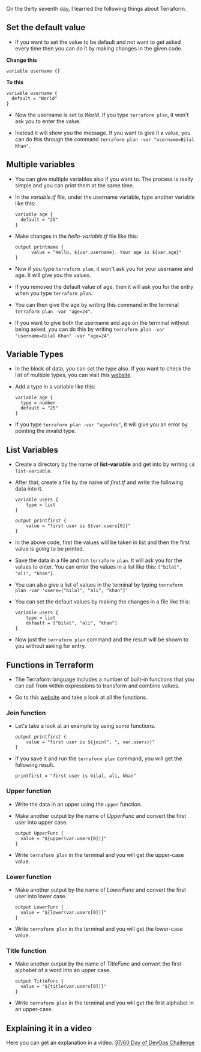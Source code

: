 On the thirty seventh day, I learned the following things about Terraform.

## Set the default value

- If you want to set the value to be default and not want to get asked every time then you can do it by making changes in the given code.

**Change this**

    variable username {}

**To this**

    variable username {
      default = "World"
    }

- Now the username is set to *World*. If you type `terraform plan`, it won't ask you to enter the value.

- Instead it will show you the message. If you want to give it a value, you can do this through the command `terraform plan -var "username=Bilal Khan"`.

## Multiple variables

- You can give multiple variables also if you want to. The process is really simple and you can print them at the same time.

- In the *variable.tf* file, under the username variable, type another variable like this:

      variable age {
        default = "25"
      }

- Make changes in the *hello-variable.tf* file like this:

      output printname {
            value = "Hello, ${var.username}. Your age is ${var.age}"
      }

- Now if you type `terraform plan`, it won't ask you for your username and age. It will give you the values.

- If you removed the default value of age, then it will ask you for the entry when you type `terraform plan`.

- You can then give the age by writing this command in the terminal `terraform plan -var "age=24"`.

- If you want to give both the username and age on the terminal without being asked, you can do this by writing `terraform plan -var "username=Bilal Khan" -var "age=24"`.

## Variable Types

- In the block of data, you can set the type also. If you want to check the list of multiple types, you can visit this [website](https://developer.hashicorp.com/terraform/language/expressions/types).

- Add a type in a variable like this:

      variable age {
        type = number
        default = "25"
      }

- If you type `terraform plan -var "age=fds"`, it will give you an error by pointing the invalid type.

## List Variables

- Create a directory by the name of **list-variable** and get into by writing `cd list-variable`.

- After that, create a file by the name of *first.tf* and write the following data into it.

      variable users {
          type = list
      }

      output printfirst {
          value = "first user is ${var.users[0]}"
      }

- In the above code, first the values will be taken in list and then the first value is going to be printed.

- Save the data in a file and run `terraform plan`. It will ask you for the values to enter. You can enter the values in a list like this: `["bilal", "ali", "khan"]`.

- You can also give a list of values in the terminal by typing `terraform plan -var 'users=["bilal", "ali", "khan"]'`

- You can set the default values by making the changes in a file like this:

      variable users {
          type = list
          default = ["bilal", "ali", "khan"]
      }

- Now just the `terraform plan` command and the result will be shown to you without asking for entry.

## Functions in Terraform

- The Terraform language includes a number of built-in functions that you can call from within expressions to transform and combine values.

- Go to this [website](https://developer.hashicorp.com/terraform/language/functions) and take a look at all the functions.

### Join function

- Let's take a look at an example by using some functions.

      output printfirst {
          value = "first user is ${join(", ", var.users)}"
      }

- If you save it and run the `terraform plan` command, you will get the following result.

      printfirst = "first user is bilal, ali, khan"

### Upper function

- Write the data in an upper using the `upper` function.

- Make another output by the name of *UpperFunc* and convert the first user into upper case.

      output UpperFunc {
        value = "${upper(var.users[0])}"
      }

- Write `terraform plan` in the terminal and you will get the upper-case value.

### Lower function

- Make another output by the name of *LowerFunc* and convert the first user into lower case.

      output LowerFunc {
        value = "${lower(var.users[0])}"
      }

- Write `terraform plan` in the terminal and you will get the lower-case value.

### Title function

- Make another output by the name of *TitleFunc* and convert the first alphabet of a word into an upper case.

      output TitleFunc {
        value = "${title(var.users[0])}"
      }

- Write `terraform plan` in the terminal and you will get the first alphabet in an upper-case.

## **Explaining it in a video**

Here you can get an explanation in a video. [37/60 Day of DevOps Challenge](https://www.youtube.com/watch?v=BBGtoh3-844&list=PLptbpfKzsc3BtEki4tHQm5Xmpj8w1_JlM&index=35)